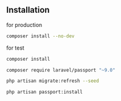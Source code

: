 ## Installation
for production
```sh
composer install --no-dev
```
for test
```sh
composer install
```
```sh
composer require laravel/passport "~9.0"
```
```sh
php artisan migrate:refresh --seed
```
```sh
php artisan passport:install
```
